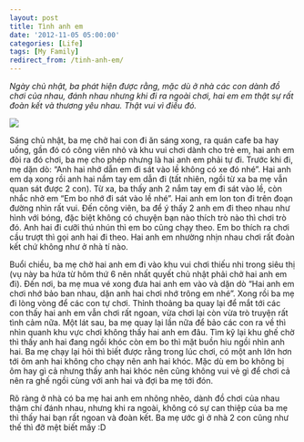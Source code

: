 ```yaml
---
layout: post
title: Tình anh em
date: '2012-11-05 05:00:00'
categories: [Life]
tags: [My Family]
redirect_from: /tinh-anh-em/
---
```


*Ngày chủ nhật, ba phát hiện được rằng, mặc dù ở nhà các con dành đồ chơi của nhau, đánh nhau nhưng khi đi ra ngoài chơi, hai em em thật sự rất đoàn kết và thương yêu nhau. Thật vui vì điều đó.*

![](https://chuyengiadinh.files.wordpress.com/2012/11/p10008681.jpg)

Sáng chủ nhật, ba mẹ chở hai con đi ăn sáng xong, ra quán cafe ba hay uống, gần đó có công viên nhỏ và khu vui chơi dành cho trẻ em, hai anh em đòi ra đó chơi, ba mẹ cho phép nhưng là hai anh em phải tự đi. Trước khi đi, mẹ dặn dò: “Anh hai nhớ dẫn em đi sát vào lề không có xe đó nhé”. Hai anh em dạ xong rồi anh hai nắm tay em dẫn đi (tất nhiên, ngồi từ xa ba mẹ vẫn quan sát được 2 con). Từ xa, ba thấy anh 2 nắm tay em đi sát vào lề, còn nhắc nhở em “Em bo nhớ đi sát vào lề nhé”. Hai anh em lon ton đi trên đoạn đường nhìn rất vui. Đến công viên, ba để ý thấy 2 anh em đi theo nhau như hình với bóng, đặc biệt không có chuyện bạn nào thích trò nào thì chơi trò đó. Anh hai đi cưỡi thú nhún thì em bo cũng chạy theo. Em bo thích ra chơi cầu trượt thì gọi anh hai đi theo. Hai anh em nhường nhịn nhau chơi rất đoàn kết chứ không như ở nhà tí nào. 

Buổi chiều, ba mẹ chờ hai anh em đi vào khu vui chơi thiếu nhi trong siêu thị (vụ này ba hứa từ hôm thứ 6 nên nhất quyết chủ nhật phải chở hai anh em đi). Đến nơi, ba mẹ mua vé xong đưa hai anh em vào và dặn dò “Hai anh em chơi nhớ bảo ban nhau, dặn anh hai chơi nhớ trông em nhé”. Xong rồi ba mẹ đi lòng vòng để các con tự chơi. Thỉnh thoảng ba quay lại để mắt tới các con thấy hai anh em vẫn chơi rất ngoan, vừa chơi lại còn vừa trò truyện rất tình cảm nữa. Một lát sau, ba mẹ quay lại lần nữa để bảo các con ra về thì nhìn quanh khu vực chơi không thấy hai anh em đâu. Tìm kỹ lại khu ghế chờ thì thấy anh hai đang ngồi khóc còn em bo thì mặt buồn hiu ngồi nhìn anh hai. Ba mẹ chạy lại hỏi thì biết được rằng trong lúc chơi, có một anh lớn hơn tới ôm anh hai không cho chạy nên anh hai khóc. Mặc dù em bo không bị ôm hay gì cả nhưng thấy anh hai khóc nên cũng không vui vẻ gì để chơi cả nên ra ghế ngồi cùng với anh hai và đợi ba mẹ tới đón. 

Rõ ràng ở nhà có ba mẹ hai anh em nhõng nhẽo, dành đồ chơi của nhau thậm chí đánh nhau, nhưng khi ra ngoài, không có sự can thiệp của ba mẹ thì thấy hai bạn rất ngoan và đoàn kết. Ba mẹ ước gì ở nhà 2 con cũng như thế thì đỡ mệt biết mấy :D
